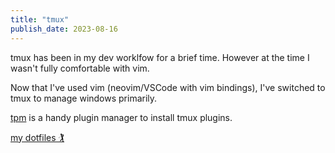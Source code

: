 ```yaml
---
title: "tmux"
publish_date: 2023-08-16
---
```


tmux has been in my dev worklfow for a brief time. However at the time I wasn't fully comfortable with
vim.

Now that I've used vim (neovim/VSCode with vim bindings), I've switched to tmux to manage windows
primarily.

[tpm](https://github.com/tmux-plugins/tpm) is a handy plugin manager to install tmux plugins.

[my dotfiles 🏌](https://github.com/rajikaimal/dotfiles)
